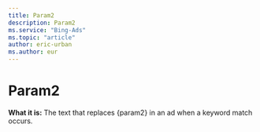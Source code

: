 ```yaml
---
title: Param2
description: Param2
ms.service: "Bing-Ads"
ms.topic: "article"
author: eric-urban
ms.author: eur
---
```


# Param2

**What it is:**    The text that replaces {param2} in an ad when a keyword match occurs.


